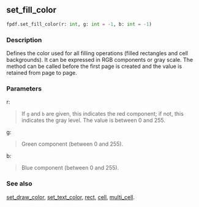 ## set_fill_color ##

```python
fpdf.set_fill_color(r: int, g: int = -1, b: int = -1)
```

### Description ###

Defines the color used for all filling operations (filled rectangles and cell backgrounds). It can be expressed in RGB components or gray scale. The method can be called before the first page is created and the value is retained from page to page.

### Parameters ###

r:
> If `g` and `b` are given, this indicates the red component; if not, this indicates the gray level. The value is between 0 and 255.

g:
> Green component (between 0 and 255).

b:
> Blue component (between 0 and 255).

### See also ###

[set_draw_color](set_draw_color.md), [set_text_color](set_text_color.md), [rect](rect.md), [cell](cell.md), [multi_cell](multi_cell).
